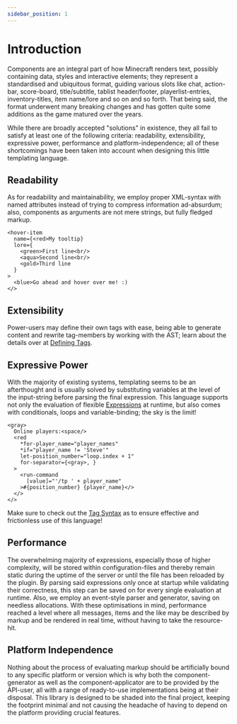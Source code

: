 ```yaml
---
sidebar_position: 1
---
```


# Introduction

Components are an integral part of how Minecraft renders text, possibly containing data, styles and interactive elements; they represent a standardised and ubiquitous format, guiding various slots like chat, action-bar, score-board, title/subtitle, tablist header/footer, playerlist-entries, inventory-titles, item name/lore and so on and so forth. That being said, the format underwent many breaking changes and has gotten quite some additions as the game matured over the years.

While there are broadly accepted "solutions" in existence, they all fail to satisfy at least one of the following criteria: readability, extensibility, expressive power, performance and platform-independence; all of these shortcomings have been taken into account when designing this little templating language.

## Readability

As for readability and maintainability, we employ proper XML-syntax with named attributes instead of trying to compress information ad-absurdum; also, components as arguments are not mere strings, but fully fledged markup.

```component-markup
<hover-item
  name={<red>My tooltip}
  lore={
    <green>First line<br/>
    <aqua>Second line<br/>
    <gold>Third line
  }
>
  <blue>Go ahead and hover over me! :)
</>
```

## Extensibility

Power-users may define their own tags with ease, being able to generate content and rewrite tag-members by working with the AST; learn about the details over at [Defining Tags](./defining_tags.md).

## Expressive Power

With the majority of existing systems, templating seems to be an afterthought and is usually solved by substituting variables at the level of the input-string before parsing the final expression. This language supports not only the evaluation of flexible [Expressions](./expression_syntax.md) at runtime, but also comes with conditionals, loops and variable-binding; the sky is the limit!

```component-markup
<gray>
  Online players:<space/>
  <red
    *for-player_name="player_names"
    *if="player_name != 'Steve'"
    let-position_number="loop.index + 1"
    for-separator={<gray>, }
  >
    <run-command
      [value]="'/tp ' + player_name"
    >#{position_number} {player_name}</>
  </>
</>
```

Make sure to check out the [Tag Syntax](./tag_syntax.mdx) as to ensure effective and frictionless use of this language!

## Performance

The overwhelming majority of expressions, especially those of higher complexity, will be stored within configuration-files and thereby remain static during the uptime of the server or until the file has been reloaded by the plugin. By parsing said expressions only once at startup while validating their correctness, this step can be saved on for every single evaluation at runtime. Also, we employ an event-style parser and generator, saving on needless allocations. With these optimisations in mind, performance reached a level where all messages, items and the like may be described by markup and be rendered in real time, without having to take the resource-hit.

## Platform Independence

Nothing about the process of evaluating markup should be artificially bound to any specific platform or version which is why both the component-generator as well as the component-applicator are to be provided by the API-user, all with a range of ready-to-use implementations being at their disposal. This library is designed to be shaded into the final project, keeping the footprint minimal and not causing the headache of having to depend on the platform providing crucial features.
